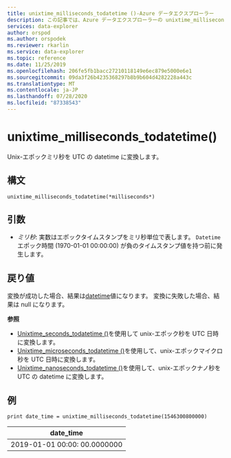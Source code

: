 ```yaml
---
title: unixtime_milliseconds_todatetime ()-Azure データエクスプローラー
description: この記事では、Azure データエクスプローラーの unixtime_milliseconds_todatetime () について説明します。
services: data-explorer
author: orspod
ms.author: orspodek
ms.reviewer: rkarlin
ms.service: data-explorer
ms.topic: reference
ms.date: 11/25/2019
ms.openlocfilehash: 206fe5fb1bacc27210118149e6ec879e5000e6e1
ms.sourcegitcommit: 09da3f26b4235368297b8b9b604d4282228a443c
ms.translationtype: MT
ms.contentlocale: ja-JP
ms.lasthandoff: 07/28/2020
ms.locfileid: "87338543"
---
```

# <a name="unixtime_milliseconds_todatetime"></a>unixtime_milliseconds_todatetime()

Unix-エポックミリ秒を UTC の datetime に変換します。

## <a name="syntax"></a>構文

`unixtime_milliseconds_todatetime(*milliseconds*)`

## <a name="arguments"></a>引数

* *ミリ秒*: 実数はエポックタイムスタンプをミリ秒単位で表します。 `Datetime`エポック時間 (1970-01-01 00:00:00) が負のタイムスタンプ値を持つ前に発生します。

## <a name="returns"></a>戻り値

変換が成功した場合、結果は[datetime](./scalar-data-types/datetime.md)値になります。 変換に失敗した場合、結果は null になります。

**参照**

* [Unixtime_seconds_todatetime ()](unixtime-seconds-todatetimefunction.md)を使用して unix-エポック秒を UTC 日時に変換します。
* [Unixtime_microseconds_todatetime ()](unixtime-microseconds-todatetimefunction.md)を使用して、unix-エポックマイクロ秒を UTC 日時に変換します。
* [Unixtime_nanoseconds_todatetime ()](unixtime-nanoseconds-todatetimefunction.md)を使用して、unix-エポックナノ秒を UTC の datetime に変換します。

## <a name="example"></a>例

<!-- csl: https://help.kusto.windows.net/Samples  -->
```kusto
print date_time = unixtime_milliseconds_todatetime(1546300800000)
```

|date_time|
|---|
|2019-01-01 00:00: 00.0000000|
